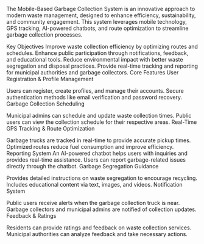 The Mobile-Based Garbage Collection System is an innovative approach to modern waste management, designed to enhance efficiency, sustainability, and community engagement. This system leverages mobile technology, GPS tracking, AI-powered chatbots, and route optimization to streamline garbage collection processes.

Key Objectives
Improve waste collection efficiency by optimizing routes and schedules.
Enhance public participation through notifications, feedback, and educational tools.
Reduce environmental impact with better waste segregation and disposal practices.
Provide real-time tracking and reporting for municipal authorities and garbage collectors.
Core Features
User Registration & Profile Management

Users can register, create profiles, and manage their accounts.
Secure authentication methods like email verification and password recovery.
Garbage Collection Scheduling

Municipal admins can schedule and update waste collection times.
Public users can view the collection schedule for their respective areas.
Real-Time GPS Tracking & Route Optimization

Garbage trucks are tracked in real-time to provide accurate pickup times.
Optimized routes reduce fuel consumption and improve efficiency.
Reporting System
An AI-powered chatbot helps users with inquiries and provides real-time assistance.
Users can report garbage-related issues directly through the chatbot.
Garbage Segregation Guidance

Provides detailed instructions on waste segregation to encourage recycling.
Includes educational content via text, images, and videos.
Notification System

Public users receive alerts when the garbage collection truck is near.
Garbage collectors and municipal admins are notified of collection updates.
Feedback & Ratings

Residents can provide ratings and feedback on waste collection services.
Municipal authorities can analyze feedback and take necessary actions.
